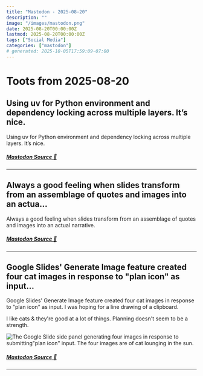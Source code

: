 ```yaml
---
title: "Mastodon - 2025-08-20"
description: ""
image: "/images/mastodon.png"
date: 2025-08-20T00:00:00Z
lastmod: 2025-08-20T00:00:00Z
tags: ["Social Media"]
categories: ["mastodon"]
# generated: 2025-10-05T17:59:09-07:00
---
```


# Toots from 2025-08-20

## Using uv for Python environment and dependency locking across multiple layers. It’s nice.

Using uv for Python environment and dependency locking across multiple layers. It’s nice.

##### [Mastodon Source 🐘](https://hachyderm.io/@mweagle/115061619897801328)

---

## Always a good feeling when slides transform from an assemblage of quotes and images into an actua...

Always a good feeling when slides transform from an assemblage of quotes and images into an actual narrative.

##### [Mastodon Source 🐘](https://hachyderm.io/@mweagle/115059436433057709)

---

## Google Slides' Generate Image feature created four cat images in response to "plan icon" as input...

Google Slides' Generate Image feature created four cat images in response to "plan icon" as input. I was hoping for a line drawing of a clipboard.

I like cats & they're good at a lot of things. Planning doesn't seem to be a strength.

![The Google Slide side panel generating four images in response to submitting"plan icon" input. The four images are of cat lounging in the sun.](/mastodon/media/de2e08b1f8978ff6.png)

##### [Mastodon Source 🐘](https://hachyderm.io/@mweagle/115058558205704320)

---

